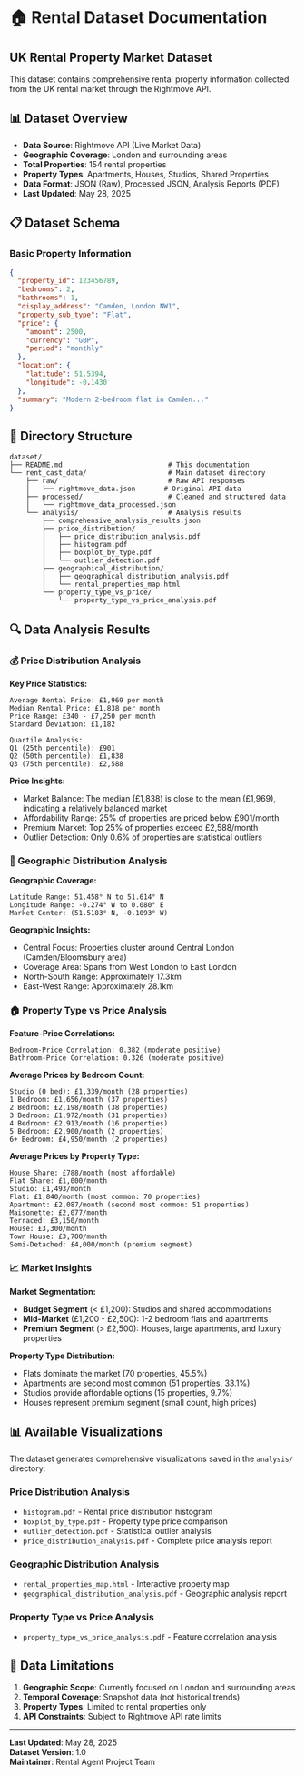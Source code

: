 # 🏠 Rental Dataset Documentation

## UK Rental Property Market Dataset

This dataset contains comprehensive rental property information collected from the UK rental market through the Rightmove API.

## 📊 Dataset Overview

- **Data Source**: Rightmove API (Live Market Data)
- **Geographic Coverage**: London and surrounding areas
- **Total Properties**: 154 rental properties
- **Property Types**: Apartments, Houses, Studios, Shared Properties
- **Data Format**: JSON (Raw), Processed JSON, Analysis Reports (PDF)
- **Last Updated**: May 28, 2025

## 📋 Dataset Schema

### Basic Property Information

```json
{
  "property_id": 123456789,
  "bedrooms": 2,
  "bathrooms": 1,
  "display_address": "Camden, London NW1",
  "property_sub_type": "Flat",
  "price": {
    "amount": 2500,
    "currency": "GBP",
    "period": "monthly"
  },
  "location": {
    "latitude": 51.5394,
    "longitude": -0.1430
  },
  "summary": "Modern 2-bedroom flat in Camden..."
}
```

## 📁 Directory Structure

```text
dataset/
├── README.md                          # This documentation
└── rent_cast_data/                    # Main dataset directory
    ├── raw/                           # Raw API responses
    │   └── rightmove_data.json       # Original API data
    ├── processed/                     # Cleaned and structured data
    │   └── rightmove_data_processed.json
    └── analysis/                      # Analysis results
        ├── comprehensive_analysis_results.json
        ├── price_distribution/
        │   ├── price_distribution_analysis.pdf
        │   ├── histogram.pdf
        │   ├── boxplot_by_type.pdf
        │   └── outlier_detection.pdf
        ├── geographical_distribution/
        │   ├── geographical_distribution_analysis.pdf
        │   └── rental_properties_map.html
        └── property_type_vs_price/
            └── property_type_vs_price_analysis.pdf
```

## 🔍 Data Analysis Results

### 💰 Price Distribution Analysis

**Key Price Statistics:**

```text
Average Rental Price: £1,969 per month
Median Rental Price: £1,838 per month
Price Range: £340 - £7,250 per month
Standard Deviation: £1,182

Quartile Analysis:
Q1 (25th percentile): £901
Q2 (50th percentile): £1,838
Q3 (75th percentile): £2,588
```

**Price Insights:**

- Market Balance: The median (£1,838) is close to the mean (£1,969), indicating a relatively balanced market
- Affordability Range: 25% of properties are priced below £901/month
- Premium Market: Top 25% of properties exceed £2,588/month
- Outlier Detection: Only 0.6% of properties are statistical outliers

### 📍 Geographic Distribution Analysis

**Geographic Coverage:**

```text
Latitude Range: 51.458° N to 51.614° N
Longitude Range: -0.274° W to 0.080° E
Market Center: (51.5183° N, -0.1093° W)
```

**Geographic Insights:**

- Central Focus: Properties cluster around Central London (Camden/Bloomsbury area)
- Coverage Area: Spans from West London to East London
- North-South Range: Approximately 17.3km
- East-West Range: Approximately 28.1km

### 🏠 Property Type vs Price Analysis

**Feature-Price Correlations:**

```text
Bedroom-Price Correlation: 0.382 (moderate positive)
Bathroom-Price Correlation: 0.326 (moderate positive)
```

**Average Prices by Bedroom Count:**

```text
Studio (0 bed): £1,339/month (28 properties)
1 Bedroom: £1,656/month (37 properties)  
2 Bedroom: £2,198/month (38 properties)
3 Bedroom: £1,972/month (31 properties)
4 Bedroom: £2,913/month (16 properties)
5 Bedroom: £2,900/month (2 properties)
6+ Bedroom: £4,950/month (2 properties)
```

**Average Prices by Property Type:**

```text
House Share: £788/month (most affordable)
Flat Share: £1,000/month
Studio: £1,493/month
Flat: £1,840/month (most common: 70 properties)
Apartment: £2,087/month (second most common: 51 properties)
Maisonette: £2,077/month
Terraced: £3,150/month
House: £3,300/month
Town House: £3,700/month
Semi-Detached: £4,000/month (premium segment)
```

### 📈 Market Insights

**Market Segmentation:**

- **Budget Segment** (< £1,200): Studios and shared accommodations
- **Mid-Market** (£1,200 - £2,500): 1-2 bedroom flats and apartments
- **Premium Segment** (> £2,500): Houses, large apartments, and luxury properties

**Property Type Distribution:**

- Flats dominate the market (70 properties, 45.5%)
- Apartments are second most common (51 properties, 33.1%)
- Studios provide affordable options (15 properties, 9.7%)
- Houses represent premium segment (small count, high prices)

## 📊 Available Visualizations

The dataset generates comprehensive visualizations saved in the `analysis/` directory:

### Price Distribution Analysis

- `histogram.pdf` - Rental price distribution histogram
- `boxplot_by_type.pdf` - Property type price comparison
- `outlier_detection.pdf` - Statistical outlier analysis
- `price_distribution_analysis.pdf` - Complete price analysis report

### Geographic Distribution Analysis

- `rental_properties_map.html` - Interactive property map
- `geographical_distribution_analysis.pdf` - Geographic analysis report

### Property Type vs Price Analysis

- `property_type_vs_price_analysis.pdf` - Feature correlation analysis

## 📝 Data Limitations

1. **Geographic Scope**: Currently focused on London and surrounding areas
2. **Temporal Coverage**: Snapshot data (not historical trends)
3. **Property Types**: Limited to rental properties only
4. **API Constraints**: Subject to Rightmove API rate limits

---

**Last Updated**: May 28, 2025  
**Dataset Version**: 1.0  
**Maintainer**: Rental Agent Project Team